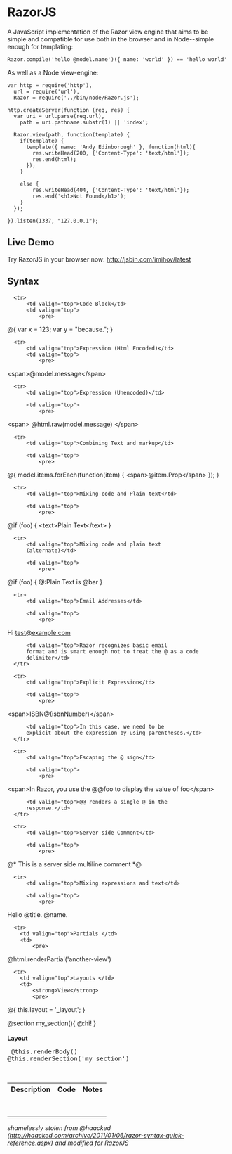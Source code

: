 RazorJS
=======

A JavaScript implementation of the Razor view engine that aims to be simple and compatible for use both in the 
browser and in Node--simple enough for templating:

    Razor.compile('hello @model.name')({ name: 'world' }) == 'hello world'

As well as a Node view-engine:

    var http = require('http'), 
      url = require('url'),
      Razor = require('../bin/node/Razor.js');

    http.createServer(function (req, res) {
      var uri = url.parse(req.url),
        path = uri.pathname.substr(1) || 'index';

      Razor.view(path, function(template) {
        if(template) {
          template({ name: 'Andy Edinborough' }, function(html){
            res.writeHead(200, {'Content-Type': 'text/html'});
            res.end(html); 
          });
        } 

        else {
            res.writeHead(404, {'Content-Type': 'text/html'});
            res.end('<h1>Not Found</h1>');            
        }
      });

    }).listen(1337, "127.0.0.1");

Live Demo
---------    
Try RazorJS in your browser now: http://jsbin.com/imihov/latest

Syntax
------

<table>
  <tbody>
      <tr>
          <th valign="top">Description</th>
          <th valign="top">Code</th>
          <th valign="top">Notes</th>
      </tr>

      <tr>
          <td valign="top">Code Block</td>
          <td valign="top">
              <pre>
@{ 
	var x = 123; 
	var y = "because.";
}
</pre>
          </td>
          <td> </td>
      </tr>

      <tr>
          <td valign="top">Expression (Html Encoded)</td>
          <td valign="top">
              <pre>
&lt;span&gt;@model.message&lt;/span&gt;
</pre>
          </td>
          <td> </td>
      </tr>

      <tr>
          <td valign="top">Expression (Unencoded)</td>

          <td valign="top">
              <pre>
&lt;span&gt;
	@html.raw(model.message)
&lt;/span&gt;
</pre>
          </td>
          <td> </td>
      </tr>

      <tr>
          <td valign="top">Combining Text and markup</td>

          <td valign="top">
              <pre>
@{ 
	model.items.forEach(function(item) {
		&lt;span&gt;@item.Prop&lt;/span&gt; 
	}); 
}
</pre>
          </td>
          <td> </td>
      </tr>

      <tr>
          <td valign="top">Mixing code and Plain text</td>

          <td valign="top">
              <pre>
@if (foo) {
	&lt;text&gt;Plain Text&lt;/text&gt; 
}
</pre>
          </td>
          <td> </td>
      </tr>

      <tr>
          <td valign="top">Mixing code and plain text
          (alternate)</td>

          <td valign="top">
              <pre>
@if (foo) {
	@:Plain Text is @bar
}
</pre>
          </td>
          <td> </td>
      </tr>

      <tr>
          <td valign="top">Email Addresses</td>

          <td valign="top">
              <pre>
Hi test@example.com
</pre>
          </td>

          <td valign="top">Razor recognizes basic email
          format and is smart enough not to treat the @ as a code
          delimiter</td>
      </tr>

      <tr>
          <td valign="top">Explicit Expression</td>

          <td valign="top">
              <pre>
&lt;span&gt;ISBN@(isbnNumber)&lt;/span&gt;
</pre>
          </td>

          <td valign="top">In this case, we need to be
          explicit about the expression by using parentheses.</td>
      </tr>

      <tr>
          <td valign="top">Escaping the @ sign</td>

          <td valign="top">
              <pre>
&lt;span&gt;In Razor, you use the 
@@foo to display the value 
of foo&lt;/span&gt;
</pre>
          </td>

          <td valign="top">@@ renders a single @ in the
          response.</td>
      </tr>

      <tr>
          <td valign="top">Server side Comment</td>

          <td valign="top">
              <pre>
@*
	This is a server side 
	multiline comment 
*@
</pre>
          </td>
          <td> </td>
      </tr>

      <tr>
          <td valign="top">Mixing expressions and text</td>

          <td valign="top">
              <pre>
Hello @title. @name.
</pre>
          </td>
          <td> </td>
      </tr>

      <tr>
        <td valign="top">Partials </td>
        <td>
            <pre>
@html.renderPartial('another-view')
</pre>              
        </td>
      </tr>

      <tr>
        <td valign="top">Layouts </td>
        <td>
            <strong>View</strong>
            <pre>
@{ this.layout = '_layout'; } 

@section my_section(){
  @:hi!
}             
</pre>              
            <strong>Layout</strong>
            <pre>
  @this.renderBody()
  @this.renderSection('my_section')
</pre>              
        </td>
      </tr>
	</tbody>
</table>            

*shamelessly stolen from @haacked (http://haacked.com/archive/2011/01/06/razor-syntax-quick-reference.aspx) and modified for RazorJS*
